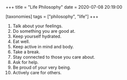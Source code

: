 +++
title = "Life Philosophy"
date = 2020-07-08 20:19:00

[taxonomies]
tags = ["philosophy", "life"]
+++

1. Talk about your feelings.
2. Do something you are good at.
3. Keep yourself hydrated.
4. Eat well.
5. Keep active in mind and body.
6. Take a break.
7. Stay connected to those you care about.
8. Ask for help.
9. Be proud of your very being.
10. Actively care for others.
